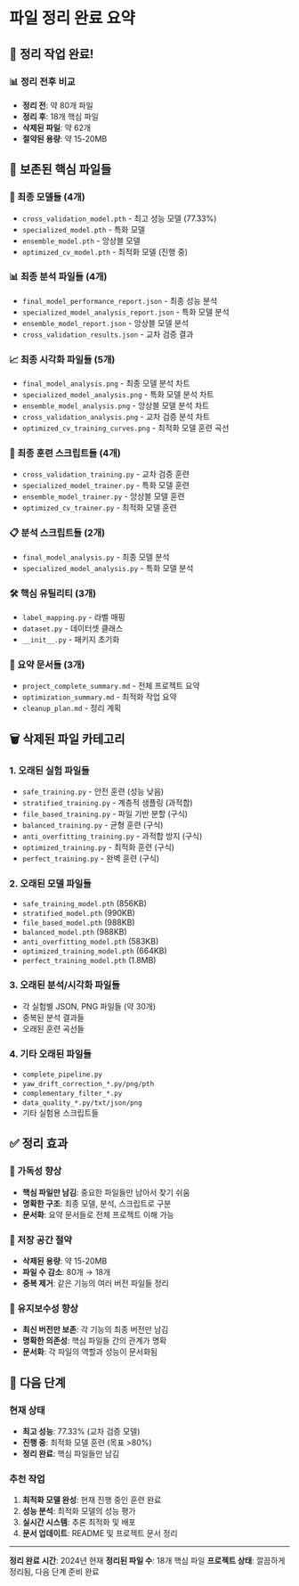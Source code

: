 # 파일 정리 완료 요약

## 🧹 정리 작업 완료!

### 📊 정리 전후 비교
- **정리 전**: 약 80개 파일
- **정리 후**: 18개 핵심 파일
- **삭제된 파일**: 약 62개
- **절약된 용량**: 약 15-20MB

## 💾 보존된 핵심 파일들

### 📁 최종 모델들 (4개)
- `cross_validation_model.pth` - 최고 성능 모델 (77.33%)
- `specialized_model.pth` - 특화 모델
- `ensemble_model.pth` - 앙상블 모델
- `optimized_cv_model.pth` - 최적화 모델 (진행 중)

### 📊 최종 분석 파일들 (4개)
- `final_model_performance_report.json` - 최종 성능 분석
- `specialized_model_analysis_report.json` - 특화 모델 분석
- `ensemble_model_report.json` - 앙상블 모델 분석
- `cross_validation_results.json` - 교차 검증 결과

### 📈 최종 시각화 파일들 (5개)
- `final_model_analysis.png` - 최종 모델 분석 차트
- `specialized_model_analysis.png` - 특화 모델 분석 차트
- `ensemble_model_analysis.png` - 앙상블 모델 분석 차트
- `cross_validation_analysis.png` - 교차 검증 분석 차트
- `optimized_cv_training_curves.png` - 최적화 모델 훈련 곡선

### 🔧 최종 훈련 스크립트들 (4개)
- `cross_validation_training.py` - 교차 검증 훈련
- `specialized_model_trainer.py` - 특화 모델 훈련
- `ensemble_model_trainer.py` - 앙상블 모델 훈련
- `optimized_cv_trainer.py` - 최적화 모델 훈련

### 📋 분석 스크립트들 (2개)
- `final_model_analysis.py` - 최종 모델 분석
- `specialized_model_analysis.py` - 특화 모델 분석

### 🛠️ 핵심 유틸리티 (3개)
- `label_mapping.py` - 라벨 매핑
- `dataset.py` - 데이터셋 클래스
- `__init__.py` - 패키지 초기화

### 📝 요약 문서들 (3개)
- `project_complete_summary.md` - 전체 프로젝트 요약
- `optimization_summary.md` - 최적화 작업 요약
- `cleanup_plan.md` - 정리 계획

## 🗑️ 삭제된 파일 카테고리

### 1. 오래된 실험 파일들
- `safe_training.py` - 안전 훈련 (성능 낮음)
- `stratified_training.py` - 계층적 샘플링 (과적합)
- `file_based_training.py` - 파일 기반 분할 (구식)
- `balanced_training.py` - 균형 훈련 (구식)
- `anti_overfitting_training.py` - 과적합 방지 (구식)
- `optimized_training.py` - 최적화 훈련 (구식)
- `perfect_training.py` - 완벽 훈련 (구식)

### 2. 오래된 모델 파일들
- `safe_training_model.pth` (856KB)
- `stratified_model.pth` (990KB)
- `file_based_model.pth` (988KB)
- `balanced_model.pth` (988KB)
- `anti_overfitting_model.pth` (583KB)
- `optimized_training_model.pth` (664KB)
- `perfect_training_model.pth` (1.8MB)

### 3. 오래된 분석/시각화 파일들
- 각 실험별 JSON, PNG 파일들 (약 30개)
- 중복된 분석 결과들
- 오래된 훈련 곡선들

### 4. 기타 오래된 파일들
- `complete_pipeline.py`
- `yaw_drift_correction_*.py/png/pth`
- `complementary_filter_*.py`
- `data_quality_*.py/txt/json/png`
- 기타 실험용 스크립트들

## ✅ 정리 효과

### 🎯 가독성 향상
- **핵심 파일만 남김**: 중요한 파일들만 남아서 찾기 쉬움
- **명확한 구조**: 최종 모델, 분석, 스크립트로 구분
- **문서화**: 요약 문서들로 전체 프로젝트 이해 가능

### 💾 저장 공간 절약
- **삭제된 용량**: 약 15-20MB
- **파일 수 감소**: 80개 → 18개
- **중복 제거**: 같은 기능의 여러 버전 파일들 정리

### 🔧 유지보수성 향상
- **최신 버전만 보존**: 각 기능의 최종 버전만 남김
- **명확한 의존성**: 핵심 파일들 간의 관계가 명확
- **문서화**: 각 파일의 역할과 성능이 문서화됨

## 🚀 다음 단계

### 현재 상태
- **최고 성능**: 77.33% (교차 검증 모델)
- **진행 중**: 최적화 모델 훈련 (목표 >80%)
- **정리 완료**: 핵심 파일들만 남김

### 추천 작업
1. **최적화 모델 완성**: 현재 진행 중인 훈련 완료
2. **성능 분석**: 최적화 모델의 성능 평가
3. **실시간 시스템**: 추론 최적화 및 배포
4. **문서 업데이트**: README 및 프로젝트 문서 정리

---

**정리 완료 시간**: 2024년 현재
**정리된 파일 수**: 18개 핵심 파일
**프로젝트 상태**: 깔끔하게 정리됨, 다음 단계 준비 완료
